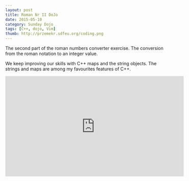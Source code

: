 ```yaml
---
layout: post
title: Roman Nr II DoJo
date: 2015-05-10
category: Sunday Dojo
tags: [C++, dojo, Vim]
thumb: http://przemekr.sdfeu.org/coding.png
---
```


The second part of the roman numbers converter exercise. The conversion from
the roman notation to an integer value.

We keep improving our skills with C++ maps and the string objects. The strings
and maps are among my favourites features of C++.

<iframe width="560" height="315" src="https://www.youtube.com/embed/0PHqBN9_Ijc?list=PLmmL1sHORHnOelx6PLNgPEvL-AXoNldGf" frameborder="0" allowfullscreen></iframe>
